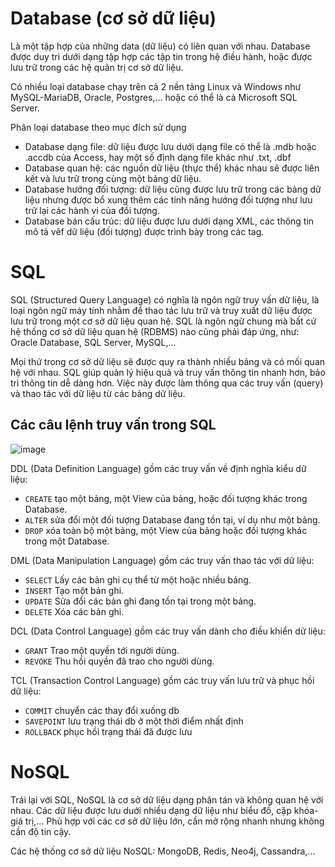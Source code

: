 # Database (cơ sở dữ liệu)
Là một tập hợp của những data (dữ liệu) có liên quan với nhau.
Database được duy trì dưới dạng tập hợp các tập tin trong hệ điều hành, hoặc được lưu trữ trong các hệ quản trị cơ sở dữ liệu.

Có nhiều loại database chạy trên cả 2 nền tảng Linux và Windows như MySQL-MariaDB, Oracle, Postgres,... hoặc có thể là cả Microsoft SQL Server.

Phân loại database theo mục đích sử dụng
- Database dạng file: dữ liệu được lưu dưới dạng file có thể là .mdb hoặc .accdb của Access, hay một số định dạng file khác như .txt, .dbf
- Database quan hệ: các nguồn dữ liệu (thực thể) khác nhau sẽ được liên kết và lưu trữ trong cùng một bảng dữ liệu.
- Database hướng đối tượng: dữ liệu cũng được lưu trữ trong các bảng dữ liệu nhưng được bổ xung thêm các tính năng hướng đối tượng như lưu trữ lại các hành vi của đối tượng.
- Database bán cấu trúc: dữ liệu được lưu dưới dạng XML, các thông tin mô tả vêf dữ liệu (đối tượng) được trình bày trong các tag.

# SQL
SQL (Structured Query Language) có nghĩa là ngôn ngữ truy vấn dữ liệu, là loại ngôn ngữ máy tính nhằm để thao tác lưu trữ và truy xuất dữ liệu được lưu trữ trong một cơ sở dữ liệu quan hệ.
SQL là ngôn ngữ chung mà bất cứ hệ thống cơ sở dữ liệu quan hệ (RDBMS) nào cũng phải đáp ứng, như: Oracle Database, SQL Server, MySQL,...

Mọi thứ trong cơ sở dữ liệu sẽ được quy ra thành nhiều bảng và có mối quan hệ với nhau. SQL giúp quản lý hiệu quả và truy vấn thông tin nhanh hơn, bảo trì thông tin dễ dàng hơn.
Việc này được làm thông qua các truy vấn (query) và thao tác với dữ liệu từ các bảng dữ liệu.

## Các câu lệnh truy vấn trong SQL
![image](https://user-images.githubusercontent.com/83684068/123363105-04f96600-d59c-11eb-805a-a2a5f1fd323f.png)

DDL (Data Definition Language) gồm các truy vấn về định nghĩa kiểu dữ liệu:
- `CREATE` tạo một bảng, một View của bảng, hoặc đối tượng khác trong Database.
- `ALTER` sửa đổi một đối tượng Database đang tồn tại, ví dụ như một bảng.
- `DROP` xóa toàn bộ một bảng, một View của bảng hoặc đối tượng khác trong một Database.

DML (Data Manipulation Language) gồm các truy vấn thao tác với dữ liệu:
- `SELECT` Lấy các bản ghi cụ thể từ một hoặc nhiều bảng.
- `INSERT` Tạo một bản ghi.
- `UPDATE` Sửa đổi các bản ghi đang tồn tại trong một bảng.
- `DELETE` Xóa các bản ghi.

DCL (Data Control Language) gồm các truy vấn dành cho điều khiển dữ liệu:
- `GRANT` Trao một quyền tới người dùng.
- `REVOKE` Thu hồi quyền đã trao cho người dùng.

TCL (Transaction Control Language) gồm các truy vấn lưu trữ và phục hồi dữ liệu:
- `COMMIT` chuyển các thay đổi xuống db
- `SAVEPOINT` lưu trạng thái db ở một thời điểm nhất định
- `ROLLBACK` phục hồi trạng thái đã được lưu

# NoSQL
Trái lại với SQL, NoSQL là cơ sở dữ liệu dạng phân tán và không quan hệ với nhau.
Các dữ liệu được lưu duới nhiều dạng dữ liệu như biểu đồ, cặp khóa-giá trị,... Phù hợp với các cơ sở dữ liệu lớn, cần mở rộng nhanh nhưng không cần độ tin cậy.

Các hệ thống cơ sở dữ liệu NoSQL: MongoDB, Redis, Neo4j, Cassandra,...
